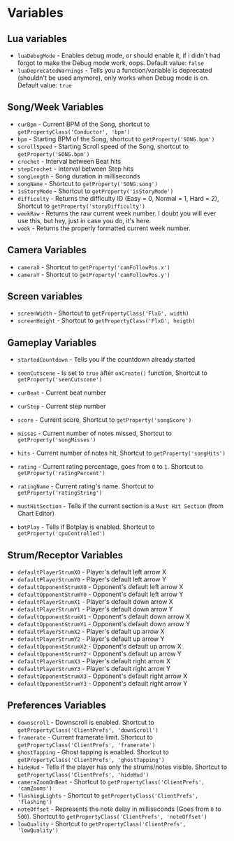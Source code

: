 # Variables
## Lua variables
* `luaDebugMode` - Enables debug mode, or should enable it, if i didn't had forgot to make the Debug mode work, oops. Default value: `false`
* `luaDeprecatedWarnings` - Tells you a function/variable is deprecated (shouldn't be used anymore), only works when Debug mode is on. Default value: `true`

## Song/Week Variables
* `curBpm` - Current BPM of the Song, shortcut to `getPropertyClass('Conductor', 'bpm')`
* `bpm` - Starting BPM of the Song, shortcut to `getProperty('SONG.bpm')`
* `scrollSpeed` - Starting Scroll speed of the Song, shortcut to `getProperty('SONG.bpm')`
* `crochet` - Interval between Beat hits
* `stepCrochet` - Interval between Step hits
* `songLength` - Song duration in milliseconds
* `songName` - Shortcut to `getProperty('SONG.song')`
* `isStoryMode` - Shortcut to `getProperty('isStoryMode')`
* `difficulty` - Returns the difficulty ID (Easy = 0, Normal = 1, Hard = 2), Shortcut to `getProperty('storyDifficulty')`
* `weekRaw` - Returns the raw current week number. I doubt you will ever use this, but hey, just in case you do, it's here.
* `week` - Returns the properly formatted current week number.

## Camera Variables
* `cameraX` - Shortcut to `getProperty('camFollowPos.x')`
* `cameraY` - Shortcut to `getProperty('camFollowPos.y')`

## Screen variables
* `screenWidth` -  Shortcut to `getPropertyClass('FlxG', width)`
* `screenHeight` -  Shortcut to `getPropertyClass('FlxG', heigth)`

## Gameplay Variables
* `startedCountdown` - Tells you if the countdown already started
* `seenCutscene` - Is set to `true` after `onCreate()` function, Shortcut to `getProperty('seenCutscene')`

* `curBeat` - Current beat number
* `curStep` - Current step number

* `score` - Current score, Shortcut to `getProperty('songScore')`
* `misses` - Current number of notes missed, Shortcut to `getProperty('songMisses')`
* `hits` - Current number of notes hit, Shortcut to `getProperty('songHits')`

* `rating` - Current rating percentage, goes from `0` to `1`. Shortcut to `getProperty('ratingPercent')`
* `ratingName` - Current rating's name. Shortcut to `getProperty('ratingString')`

* `mustHitSection` - Tells if the current section is a `Must Hit Section` (from Chart Editor)
* `botPlay` - Tells if Botplay is enabled. Shortcut to `getProperty('cpuControlled')`

## Strum/Receptor Variables
* `defaultPlayerStrumX0` - Player's default left arrow X
* `defaultPlayerStrumY0` - Player's default left arrow Y
* `defaultOpponentStrumX0` - Opponent's default left arrow X
* `defaultOpponentStrumY0` - Opponent's default left arrow Y
* `defaultPlayerStrumX1` - Player's default down arrow X
* `defaultPlayerStrumY1` - Player's default down arrow Y
* `defaultOpponentStrumX1` - Opponent's default down arrow X
* `defaultOpponentStrumY1` - Opponent's default down arrow Y
* `defaultPlayerStrumX2` - Player's default up arrow X
* `defaultPlayerStrumY2` - Player's default up arrow Y
* `defaultOpponentStrumX2` - Opponent's default up arrow X
* `defaultOpponentStrumY2` - Opponent's default up arrow Y
* `defaultPlayerStrumX3` - Player's default right arrow X
* `defaultPlayerStrumY3` - Player's default right arrow Y
* `defaultOpponentStrumX3` - Opponent's default right arrow X
* `defaultOpponentStrumY3` - Opponent's default right arrow Y

## Preferences Variables
* `downscroll` - Downscroll is enabled. Shortcut to `getPropertyClass('ClientPrefs', 'downScroll')`
* `framerate` - Current framerate limit. Shortcut to `getPropertyClass('ClientPrefs', 'framerate')`
* `ghostTapping` - Ghost tapping is enabled. Shortcut to `getPropertyClass('ClientPrefs', 'ghostTapping')`
* `hideHud` - Tells if the player has only the strums/notes visible. Shortcut to `getPropertyClass('ClientPrefs', 'hideHud')`
* `cameraZoomOnBeat` - Shortcut to `getPropertyClass('ClientPrefs', 'camZooms')`
* `flashingLights` - Shortcut to `getPropertyClass('ClientPrefs', 'flashing')`
* `noteOffset` - Represents the note delay in milliseconds (Goes from `0` to `500`). Shortcut to `getPropertyClass('ClientPrefs', 'noteOffset')`
* `lowQuality` - Shortcut to `getPropertyClass('ClientPrefs', 'lowQuality')`